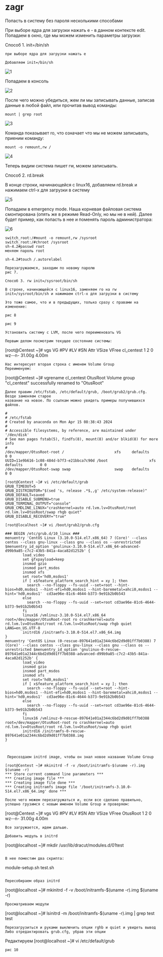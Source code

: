 # zagr
Попасть в систему без пароля несколькими способами

При выборе ядра для загрузки нажать e - в данном контексте edit. Попадаем в окно, где мы можем изменить параметры загрузки:


Способ 1. init=/bin/sh
```
при выборе ядра для загрузки нажать e

Добавляем init=/bin/sh
```

![1](https://github.com/alexxeykz/zagr/assets/163057177/77c262b1-ab7a-40a2-a37a-33d30c943505)

Попадаем в консоль

![2](https://github.com/alexxeykz/zagr/assets/163057177/a0709043-14f6-45d4-b1ad-438405c0c850)

После чего можно убедиться, жем ли мы записывать данные, записав данные в любой файл, или прочитав вывод
команды:
```
mount | grep root
```
![3](https://github.com/alexxeykz/zagr/assets/163057177/b99c520d-6232-4c08-82f6-f978c193bc07)


Команда показывает ro, что означает что мы не можем записывать, приеним команду:
```
mount -o remount,rw /
```

![4](https://github.com/alexxeykz/zagr/assets/163057177/e48b9291-c1a3-4898-bd89-12fd7f1e64ef)

Теперь видим система пишет rw, можем записывать.


Способ 2. rd.break

В конце строки, начинающейся с linux16, добавляем rd.break и нажимаем сtrl-x для
загрузки в систему

![5](https://github.com/alexxeykz/zagr/assets/163057177/278d2195-e4b0-4346-8d09-dc105156cf3e)


Попадаем в emergency mode. Наша корневая файловая система смонтирована (опять же в режиме Read-Only, но мы не в ней). Далее будет пример, как попасть в нее и поменять пароль администратора:

![6](https://github.com/alexxeykz/zagr/assets/163057177/00378dde-aef4-49d9-abb6-75251ddaa5c6)

```
switch_root:/#mount -o remount,rw /sysroot
switch_root:/#chroot /sysroot
sh-4.2#passwd root   
меняем пароль root

sh-4.2#touch /.autorelabel

Перезагружаемся, заходим по новому паролю
рис 7.

Способ 3. rw init=/sysroot/bin/sh

В строке, начинающейся с linux16, заменяем ro на rw init=/sysroot/bin/sh и нажимаем сtrl-x для загрузки в систему

Это тоже самое, что и в предыдущих, только сразу с правами на изменение:

рис 8

рис 9

Установить систему с LVM, после чего переименовать VG

Первым делом посмотрим текущее состояние системы:
```
[root@Centest ~]# vgs
  VG         #PV #LV #SN Attr   VSize  VFree
  cl_centest   1   2   0 wz--n- 31.00g 4.00m
```
Нас интересует вторая строка с именем Volume Group
Переименуем:
```
[root@Centest ~]# vgrename cl_centest OtusRoot
  Volume group "cl_centest" successfully renamed to "OtusRoot"
```
Далее правим /etc/fstab, /etc/default/grub, /boot/grub2/grub.cfg. Везде заменяем старое
название на новое. По ссылкам можно увидеть примеры получившихся файлов.

#
# /etc/fstab
# Created by anaconda on Mon Apr 15 08:38:43 2024
#
# Accessible filesystems, by reference, are maintained under '/dev/disk'
# See man pages fstab(5), findfs(8), mount(8) and/or blkid(8) for more info
#
/dev/mapper/OtusRoot-root /                       xfs     defaults        0 0
UUID=11e9b616-1c08-484d-b7f3-e21bbca7c90d /boot                   xfs     defaults        0 0
/dev/mapper/OtusRoot-swap swap                    swap    defaults        0 0
```
```
[root@Centest ~]# vi /etc/default/grub
GRUB_TIMEOUT=5
GRUB_DISTRIBUTOR="$(sed 's, release .*$,,g' /etc/system-release)"
GRUB_DEFAULT=saved
GRUB_DISABLE_SUBMENU=true
GRUB_TERMINAL_OUTPUT="console"
GRUB_CMDLINE_LINUX="crashkernel=auto rd.lvm.lv=OtusRoot/root rd.lvm.lv=OtusRoot/swap rhgb quiet"
GRUB_DISABLE_RECOVERY="true"
```
```
[root@localhost ~]# vi /boot/grub2/grub.cfg

### BEGIN /etc/grub.d/10_linux ###
menuentry 'CentOS Linux (3.10.0-514.el7.x86_64) 7 (Core)' --class centos --class gnu-linux --class gnu --class os --unrestricted $menuentry_id_option 'gnulinux-3.10.0-514.el7.x86_64-advanced-d99b9a85-c7c2-43b5-841a-4aca82d1252b' {
        load_video
        set gfxpayload=keep
        insmod gzio
        insmod part_msdos
        insmod xfs
        set root='hd0,msdos1'
        if [ x$feature_platform_search_hint = xy ]; then
          search --no-floppy --fs-uuid --set=root --hint-bios=hd0,msdos1 --hint-efi=hd0,msdos1 --hint-baremetal=ahci0,msdos1 --hint='hd0,msdos1'  cd3ae96e-81c6-4644-b373-9e91b2b0b543
        else
          search --no-floppy --fs-uuid --set=root cd3ae96e-81c6-4644-b373-9e91b2b0b543
        fi
        linux16 /vmlinuz-3.10.0-514.el7.x86_64 root=/dev/mapper/OtusRoot-root ro crashkernel=auto rd.lvm.lv=OtusRoot/root rd.lvm.lv=OtusRoot/swap rhgb quiet LANG=en_US.UTF-8
        initrd16 /initramfs-3.10.0-514.el7.x86_64.img
}
menuentry 'CentOS Linux (0-rescue-897641e01a2344c6bd2d9d01ff7b0388) 7 (Core)' --class centos --class gnu-linux --class gnu --class os --unrestricted $menuentry_id_option 'gnulinux-0-rescue-897641e01a2344c6bd2d9d01ff7b0388-advanced-d99b9a85-c7c2-43b5-841a-4aca82d1252b' {
        load_video
        insmod gzio
        insmod part_msdos
        insmod xfs
        set root='hd0,msdos1'
        if [ x$feature_platform_search_hint = xy ]; then
          search --no-floppy --fs-uuid --set=root --hint-bios=hd0,msdos1 --hint-efi=hd0,msdos1 --hint-baremetal=ahci0,msdos1 --hint='hd0,msdos1'  cd3ae96e-81c6-4644-b373-9e91b2b0b543
        else
          search --no-floppy --fs-uuid --set=root cd3ae96e-81c6-4644-b373-9e91b2b0b543
        fi
        linux16 /vmlinuz-0-rescue-897641e01a2344c6bd2d9d01ff7b0388 root=/dev/mapper/OtusRoot-root ro crashkernel=auto rd.lvm.lv=OtusRoot/root rd.lvm.lv=OtusRoot/swap rhgb quiet
        initrd16 /initramfs-0-rescue-897641e01a2344c6bd2d9d01ff7b0388.img
}



 Пересоздаем initrd image, чтобы он знал новое название Volume Group

[root@Centest ~]# mkinitrd -f -v /boot/initramfs-$(uname -r).img $(uname -r)
*** Store current command line parameters ***
*** Creating image file ***
*** Creating image file done ***
*** Creating initramfs image file '/boot/initramfs-3.10.0-514.el7.x86_64.img' done ***

После чего можем перезагружаться и, если все сделано правильно, успешно грузимся с новым именем Volume Group и проверяем:
```
[root@Centest ~]# vgs
  VG         #PV #LV #SN Attr   VSize  VFree
  OtusRoot   1   2   0 wz--n- 31.00g 4.00m
```
Все загружается, идем дальше.

Добавить модуль в initrd

```
[root@localhost ~]# mkdir /usr/lib/dracut/modules.d/01test
```

В нее поместим два скрипта:
```
module-setup.sh
test.sh
```

Пересобираем образ initrd
```
[root@localhost ~]# mkinitrd -f -v /boot/initramfs-$(uname -r).img $(uname -r)
```
Просматриваем модули
```
[root@localhost ~]# lsinitrd -m /boot/initramfs-$(uname -r).img | grep test
test
```
Перезагрузиться и руками выключить опции rghb и quiet и увидеть вывод
Либо отредактировать grub.cfg, убрав эти опции

```
Редактируем
[root@localhost ~]# vi /etc/default/grub
```
рис 10

